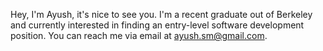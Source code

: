 Hey, I'm Ayush, it's nice to see you. I'm a recent graduate out of Berkeley and currently interested in finding an entry-level software development position. You can reach me via email at ayush.sm@gmail.com. 
